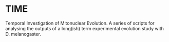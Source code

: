 # TIME
Temporal Investigation of Mitonuclear Evolution.  A series of scripts for analysing the outputs of a long(ish) term experimental evolution study with D. melanogaster. 
